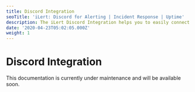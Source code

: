 ```yaml
---
title: Discord Integration
seoTitle: 'iLert: Discord for Alerting | Incident Response | Uptime'
description: The iLert Discord Integration helps you to easily connect to Discord.
date: '2020-04-23T05:02:05.000Z'
weight: 1
---
```


# Discord Integration

This documentation is currently under maintenance and will be available soon.

